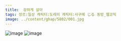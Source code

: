 ```yaml
---
title:  강하게 살아
tags: 장르:일상 캐릭터:도레미 캐릭터:사구메 じる 동방_웹코믹
image: ../content/ghap/5802/001.jpg
---
```

![image](../content/ghap/5802/001.jpg)
![image](../content/ghap/5802/002.jpg)
